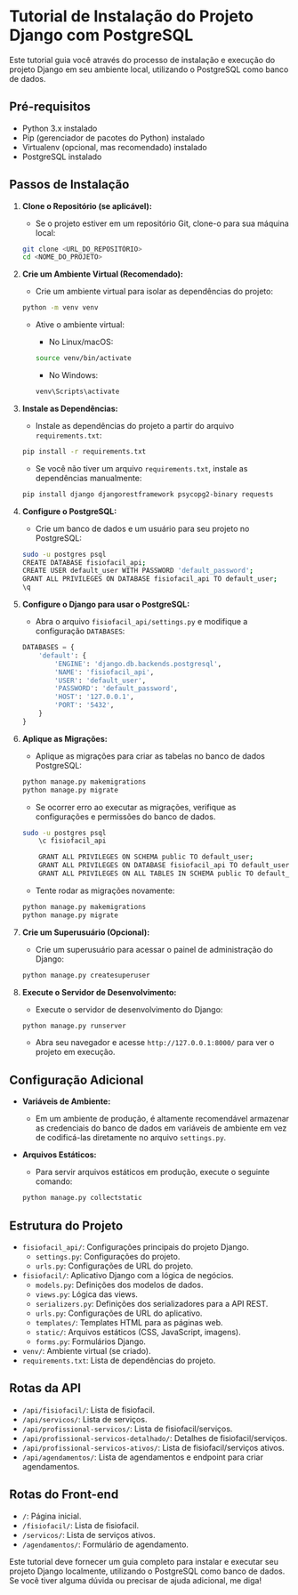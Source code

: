# Tutorial de Instalação do Projeto Django com PostgreSQL

Este tutorial guia você através do processo de instalação e execução do projeto Django em seu ambiente local, utilizando o PostgreSQL como banco de dados.

## Pré-requisitos

* Python 3.x instalado
* Pip (gerenciador de pacotes do Python) instalado
* Virtualenv (opcional, mas recomendado) instalado
* PostgreSQL instalado

## Passos de Instalação

1.  **Clone o Repositório (se aplicável):**

    * Se o projeto estiver em um repositório Git, clone-o para sua máquina local:

    ```bash
    git clone <URL_DO_REPOSITÓRIO>
    cd <NOME_DO_PROJETO>
    ```

2.  **Crie um Ambiente Virtual (Recomendado):**

    * Crie um ambiente virtual para isolar as dependências do projeto:

    ```bash
    python -m venv venv
    ```

    * Ative o ambiente virtual:

        * No Linux/macOS:

        ```bash
        source venv/bin/activate
        ```

        * No Windows:

        ```bash
        venv\Scripts\activate
        ```

3.  **Instale as Dependências:**

    * Instale as dependências do projeto a partir do arquivo `requirements.txt`:

    ```bash
    pip install -r requirements.txt
    ```

    * Se você não tiver um arquivo `requirements.txt`, instale as dependências manualmente:

    ```bash
    pip install django djangorestframework psycopg2-binary requests
    ```

4.  **Configure o PostgreSQL:**

    * Crie um banco de dados e um usuário para seu projeto no PostgreSQL:

    ```bash
    sudo -u postgres psql
    CREATE DATABASE fisiofacil_api;
    CREATE USER default_user WITH PASSWORD 'default_password';
    GRANT ALL PRIVILEGES ON DATABASE fisiofacil_api TO default_user;
    \q
    ```


5.  **Configure o Django para usar o PostgreSQL:**

    * Abra o arquivo `fisiofacil_api/settings.py` e modifique a configuração `DATABASES`:

    ```python
    DATABASES = {
        'default': {
            'ENGINE': 'django.db.backends.postgresql',
            'NAME': 'fisiofacil_api',
            'USER': 'default_user',
            'PASSWORD': 'default_password',
            'HOST': '127.0.0.1',
            'PORT': '5432',
        }
    }
    ```

6.  **Aplique as Migrações:**

    * Aplique as migrações para criar as tabelas no banco de dados PostgreSQL:

    ```bash
    python manage.py makemigrations
    python manage.py migrate
    ```

    * Se ocorrer erro ao executar as migrações, verifique as configurações e permissões do banco de dados.
    ```bash
    sudo -u postgres psql
        \c fisiofacil_api

        GRANT ALL PRIVILEGES ON SCHEMA public TO default_user;
        GRANT ALL PRIVILEGES ON DATABASE fisiofacil_api TO default_user;
        GRANT ALL PRIVILEGES ON ALL TABLES IN SCHEMA public TO default_user;
    ```

    * Tente rodar as migrações novamente:
    ```bash
    python manage.py makemigrations
    python manage.py migrate
    ```

7.  **Crie um Superusuário (Opcional):**

    * Crie um superusuário para acessar o painel de administração do Django:

    ```bash
    python manage.py createsuperuser
    ```

8.  **Execute o Servidor de Desenvolvimento:**

    * Execute o servidor de desenvolvimento do Django:

    ```bash
    python manage.py runserver
    ```

    * Abra seu navegador e acesse `http://127.0.0.1:8000/` para ver o projeto em execução.

## Configuração Adicional

* **Variáveis de Ambiente:**
    * Em um ambiente de produção, é altamente recomendável armazenar as credenciais do banco de dados em variáveis de ambiente em vez de codificá-las diretamente no arquivo `settings.py`.
* **Arquivos Estáticos:**
    * Para servir arquivos estáticos em produção, execute o seguinte comando:

    ```bash
    python manage.py collectstatic
    ```

## Estrutura do Projeto

* `fisiofacil_api/`: Configurações principais do projeto Django.
    * `settings.py`: Configurações do projeto.
    * `urls.py`: Configurações de URL do projeto.
* `fisiofacil/`: Aplicativo Django com a lógica de negócios.
    * `models.py`: Definições dos modelos de dados.
    * `views.py`: Lógica das views.
    * `serializers.py`: Definições dos serializadores para a API REST.
    * `urls.py`: Configurações de URL do aplicativo.
    * `templates/`: Templates HTML para as páginas web.
    * `static/`: Arquivos estáticos (CSS, JavaScript, imagens).
    * `forms.py`: Formulários Django.
* `venv/`: Ambiente virtual (se criado).
* `requirements.txt`: Lista de dependências do projeto.

## Rotas da API

* `/api/fisiofacil/`: Lista de fisiofacil.
* `/api/servicos/`: Lista de serviços.
* `/api/profissional-servicos/`: Lista de fisiofacil/serviços.
* `/api/profissional-servicos-detalhado/`: Detalhes de fisiofacil/serviços.
* `/api/profissional-servicos-ativos/`: Lista de fisiofacil/serviços ativos.
* `/api/agendamentos/`: Lista de agendamentos e endpoint para criar agendamentos.

## Rotas do Front-end

* `/`: Página inicial.
* `/fisiofacil/`: Lista de fisiofacil.
* `/servicos/`: Lista de serviços ativos.
* `/agendamentos/`: Formulário de agendamento.

Este tutorial deve fornecer um guia completo para instalar e executar seu projeto Django localmente, utilizando o PostgreSQL como banco de dados. Se você tiver alguma dúvida ou precisar de ajuda adicional, me diga!